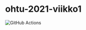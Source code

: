 # ohtu-2021-viikko1

![GitHub Actions](https://github.com/masiro/ohtu-2021-viikko1/workflows/CI/badge.svg)
